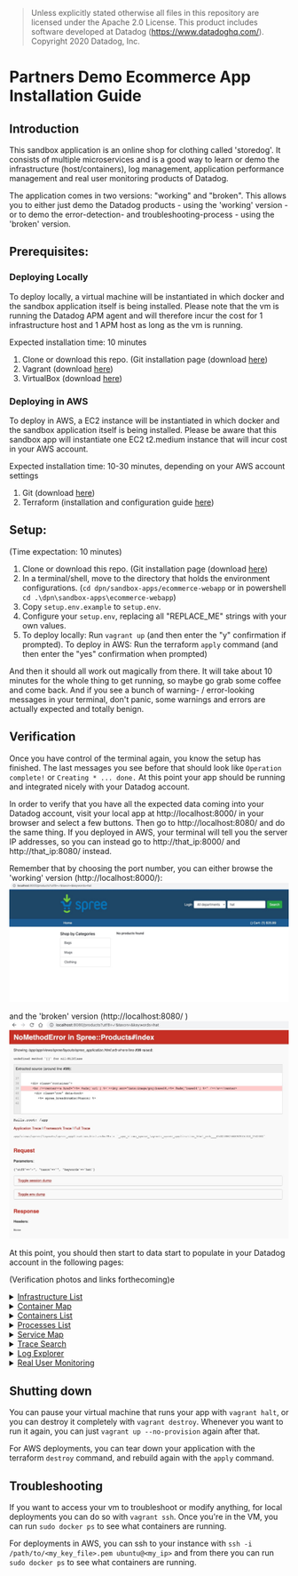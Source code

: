 
> Unless explicitly stated otherwise all files in this repository are licensed under the Apache 2.0 License.
> This product includes software developed at Datadog (https://www.datadoghq.com/). Copyright 2020 Datadog, Inc.

# Partners Demo Ecommerce App Installation Guide

## Introduction

This sandbox application is an online shop for clothing called 'storedog'. It consists of multiple microservices and is a good way to learn or demo the infrastructure (host/containers), log management, application performance management and real user monitoring products of Datadog.

The application comes in two versions: "working" and "broken". This allows you to either just demo the Datadog products - using the 'working' version - or to demo the error-detection- and troubleshooting-process - using the 'broken' version.


## Prerequisites:

### Deploying Locally

To deploy locally, a virtual machine will be instantiated in which docker and the sandbox application itself is being installed.
Please note that the vm is running the Datadog APM agent and will therefore incur the cost for 1 infrastructure host and 1 APM host as long as the vm is running.

Expected installation time: 10 minutes

1. Clone or download this repo. (Git installation page (download [here](https://git-scm.com/downloads))
2. Vagrant (download [here](https://www.vagrantup.com/downloads.html))
3. VirtualBox (download [here](https://www.virtualbox.org/wiki/Downloads))

### Deploying in AWS

To deploy in AWS, a EC2 instance will be instantiated in which docker and the sandbox application itself is being installed.
Please be aware that this sandbox app will instantiate one EC2 t2.medium instance that will incur cost in your AWS account.

Expected installation time: 10-30 minutes, depending on your AWS account settings

1. Git (download [here](https://git-scm.com/downloads))
2. Terraform (installation and configuration guide [here](https://github.com/DataDog/dpn/tree/master/sandbox-apps/_terraform))


## Setup:
(Time expectation: 10 minutes)

1. Clone or download this repo. (Git installation page (download [here](https://git-scm.com/downloads))
2. In a terminal/shell, move to the directory that holds the environment configurations. (`cd dpn/sandbox-apps/ecommerce-webapp` or in powershell `cd .\dpn\sandbox-apps\ecommerce-webapp`)
3. Copy `setup.env.example` to `setup.env`.
4. Configure your `setup.env`, replacing all "REPLACE_ME" strings with your own values.
5. To deploy locally: Run `vagrant up` (and then enter the "y" confirmation if prompted). To deploy in AWS: Run the terraform `apply` command (and then enter the "yes" confirmation when prompted)

And then it should all work out magically from there. It will take about 10 minutes for the whole thing to get running, so maybe go grab some coffee and come back. And if you see a bunch of warning- / error-looking messages in your terminal, don't panic, some warnings and errors are actually expected and totally benign.

## Verification

Once you have control of the terminal again, you know the setup has finished. The last messages you see before that should look like `Operation complete!` or `Creating * ... done.` At this point your app should be running and integrated nicely with your Datadog account.

In order to verify that you have all the expected data coming into your Datadog account, visit your local app at http://localhost:8000/ in your browser and select a few buttons. Then go to http://localhost:8080/ and do the same thing. If you deployed in AWS, your terminal will tell you the server IP addresses, so you can instead go to http://that_ip:8000/ and http://that_ip:8080/ instead.

Remember that by choosing the port number, you can either browse the 'working' version (http://localhost:8000/):
![working version](https://github.com/DataDog/dpn/blob/master/sandbox-apps/ecommerce-webapp/static/images/storedog_working.jpg)

and the 'broken' version (http://localhost:8080/ )
![broken version](https://github.com/DataDog/dpn/blob/master/sandbox-apps/ecommerce-webapp/static/images/storedog_broken.jpg)


At this point, you should then start to data start to populate in your Datadog account in the following pages:

(Verification photos and links forthecoming)e
<details>
  <summary><a href="https://app.datadoghq.com/infrastructure" target="_blank">Infrastructure List</a></summary>

  ![Infrastructure List](https://github.com/DataDog/dpn/blob/master/sandbox-apps/ecommerce-webapp/static/images/infrastructure_list.jpg)
</details>

<details>
  <summary><a href="https://app.datadoghq.com/infrastructure/map?node_type=container" target="_blank">Container Map</a></summary>

  ![Container Map](https://github.com/DataDog/dpn/blob/master/sandbox-apps/ecommerce-webapp/static/images/container_map.jpg)
</details>

<details>
  <summary><a href="https://app.datadoghq.com/containers" target="_blank">Containers List</a></summary>

  ![Container List](https://github.com/DataDog/dpn/blob/master/sandbox-apps/ecommerce-webapp/static/images/container_list.jpg)
</details>

<details>
  <summary><a href="https://app.datadoghq.com/process" target="_blank">Processes List</a></summary>

  ![Process List](https://github.com/DataDog/dpn/blob/master/sandbox-apps/ecommerce-webapp/static/images/processes_list.jpg)
</details>

<details>
  <summary><a href="https://app.datadoghq.com/apm/map?env=dpn-sandbox" target="_blank">Service Map</a></summary>

  (make sure to scope to the relevant "env")

  ![Service Map](https://github.com/DataDog/dpn/blob/master/sandbox-apps/ecommerce-webapp/static/images/service_map.jpg)
</details>

<details>
  <summary><a href="https://app.datadoghq.com/apm/traces?env=dpn-sandbox" target="_blank">Trace Search</a></summary>

  (make sure to scope to the relevant "env")

  ![Trace Search](https://github.com/DataDog/dpn/blob/master/sandbox-apps/ecommerce-webapp/static/images/trace_search.jpg)
</details>

<details>
  <summary><a href="https://app.datadoghq.com/logs" target="_blank">Log Explorer</a></summary>

  (you may have to click through the "getting started" flow before you see the logs, make sure to filter out the service "agent".)

  ![Log Explorer](https://github.com/DataDog/dpn/blob/master/sandbox-apps/ecommerce-webapp/static/images/log_explorer.jpg)
</details>

<details>
  <summary><a href="https://app.datadoghq.com/rum" target="_blank">Real User Monitoring</a></summary>

  You will find "storedog-XXX" (where XXX is the name of the host you defined in your setup.env file) in the list of RUM Applications.

  ![RUM Applications](https://github.com/DataDog/dpn/blob/master/sandbox-apps/ecommerce-webapp/static/images/rum_applications.jpg)

  Drill-down into your RUM Application to see performance details on the application

  ![RUM Details](https://github.com/DataDog/dpn/blob/master/sandbox-apps/ecommerce-webapp/static/images/rum_applications.jpg)

</details>

## Shutting down

You can pause your virtual machine that runs your app with `vagrant halt`, or you can destroy it completely with `vagrant destroy`. Whenever you want to run it again, you can just `vagrant up --no-provision` again after that.

For AWS deployments, you can tear down your application with the terraform `destroy` command, and rebuild again with the `apply` command.

## Troubleshooting

If you want to access your vm to troubleshoot or modify anything, for local deployments you can do so with `vagrant ssh`. Once you're in the VM, you can run `sudo docker ps` to see what containers are running.

For deployments in AWS, you can ssh to your instance with `ssh -i /path/to/<my_key_file>.pem ubuntu@<my_ip>` and from there you can run `sudo docker ps` to see what containers are running.
